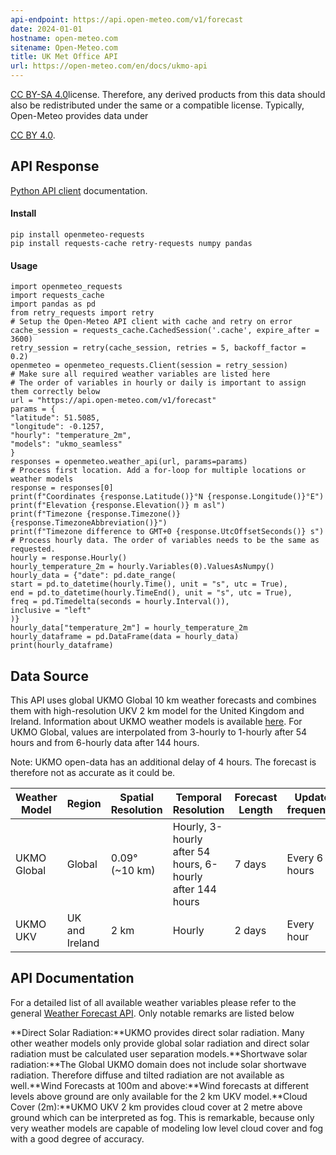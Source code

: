 ```yaml
---
api-endpoint: https://api.open-meteo.com/v1/forecast
date: 2024-01-01
hostname: open-meteo.com
sitename: Open-Meteo.com
title: UK Met Office API
url: https://open-meteo.com/en/docs/ukmo-api
---
```


[CC BY-SA 4.0](https://creativecommons.org/licenses/by-sa/4.0/deed.en)license. Therefore, any derived products from this data should also be redistributed under the same or a compatible license. Typically, Open-Meteo provides data under

[CC BY 4.0](https://creativecommons.org/licenses/by/4.0/deed.en).

## API Response

[Python API client](https://pypi.org/project/openmeteo-requests/) documentation.

#### Install

```
pip install openmeteo-requests
pip install requests-cache retry-requests numpy pandas
```


#### Usage

```
import openmeteo_requests
import requests_cache
import pandas as pd
from retry_requests import retry
# Setup the Open-Meteo API client with cache and retry on error
cache_session = requests_cache.CachedSession('.cache', expire_after = 3600)
retry_session = retry(cache_session, retries = 5, backoff_factor = 0.2)
openmeteo = openmeteo_requests.Client(session = retry_session)
# Make sure all required weather variables are listed here
# The order of variables in hourly or daily is important to assign them correctly below
url = "https://api.open-meteo.com/v1/forecast"
params = {
"latitude": 51.5085,
"longitude": -0.1257,
"hourly": "temperature_2m",
"models": "ukmo_seamless"
}
responses = openmeteo.weather_api(url, params=params)
# Process first location. Add a for-loop for multiple locations or weather models
response = responses[0]
print(f"Coordinates {response.Latitude()}°N {response.Longitude()}°E")
print(f"Elevation {response.Elevation()} m asl")
print(f"Timezone {response.Timezone()} {response.TimezoneAbbreviation()}")
print(f"Timezone difference to GMT+0 {response.UtcOffsetSeconds()} s")
# Process hourly data. The order of variables needs to be the same as requested.
hourly = response.Hourly()
hourly_temperature_2m = hourly.Variables(0).ValuesAsNumpy()
hourly_data = {"date": pd.date_range(
start = pd.to_datetime(hourly.Time(), unit = "s", utc = True),
end = pd.to_datetime(hourly.TimeEnd(), unit = "s", utc = True),
freq = pd.Timedelta(seconds = hourly.Interval()),
inclusive = "left"
)}
hourly_data["temperature_2m"] = hourly_temperature_2m
hourly_dataframe = pd.DataFrame(data = hourly_data)
print(hourly_dataframe)
```


## Data Source

This API uses global UKMO Global 10 km weather forecasts and combines them with high-resolution
UKV 2 km model for the United Kingdom and Ireland. Information about UKMO weather models is
available [here](https://www.metoffice.gov.uk/services/data/external-data-channels). For UKMO Global, values are interpolated from 3-hourly to 1-hourly after 54 hours and from
6-hourly data after 144 hours.

Note: UKMO open-data has an additional delay of 4 hours. The forecast is therefore not as accurate as it could be.

| Weather Model | Region | Spatial Resolution | Temporal Resolution | Forecast Length | Update frequency |
|---|---|---|---|---|---|
| UKMO Global | Global | 0.09° (~10 km) | Hourly, 3-hourly after 54 hours, 6-hourly after 144 hours | 7 days | Every 6 hours |
| UKMO UKV | UK and Ireland | 2 km | Hourly | 2 days | Every hour |

## API Documentation

For a detailed list of all available weather variables please refer to the general [Weather Forecast API](https://open-meteo.com/en/docs). Only notable remarks are listed below

**Direct Solar Radiation:**UKMO provides direct solar radiation. Many other weather models only provide global solar radiation and direct solar radiation must be calculated user separation models.**Shortwave solar radiation:**The Global UKMO domain does not include solar shortwave radiation. Therefore diffuse and tilted radiation are not available as well.**Wind Forecasts at 100m and above:**Wind forecasts at different levels above ground are only available for the 2 km UKV model.**Cloud Cover (2m):**UKMO UKV 2 km provides cloud cover at 2 metre above ground which can be interpreted as fog. This is remarkable, because only very weather models are capable of modeling low level cloud cover and fog with a good degree of accuracy.